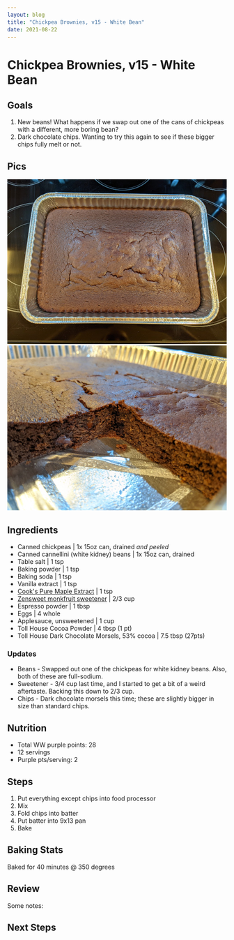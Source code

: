 ```yaml
---
layout: blog
title: "Chickpea Brownies, v15 - White Bean"
date: 2021-08-22
---
```


# Chickpea Brownies, v15 - White Bean
## Goals
1. New beans! What happens if we swap out one of the cans of chickpeas with a different, more boring bean? 
2. Dark chocolate chips. Wanting to try this again to see if these  bigger chips fully melt or not.

## Pics
![top](/assets/recipes/chickpea-15-top.jpg)
![closeup](/assets/recipes/chickpea-15-close.jpg)

## Ingredients

- Canned chickpeas | 1x 15oz can, drained _and peeled_
- Canned cannellini (white kidney) beans | 1x 15oz can, drained
- Table salt | 1 tsp
- Baking powder | 1 tsp
- Baking soda | 1 tsp
- Vanilla extract | 1 tsp
- [Cook's Pure Maple Extract](https://amzn.to/2LiRs8L) | 1 tsp
- [Zensweet monkfruit sweetener](https://amzn.to/3f3s8j2) | 2/3 cup
- Espresso powder | 1 tbsp
- Eggs | 4 whole
- Applesauce, unsweetened | 1 cup
- Toll House Cocoa Powder | 4 tbsp (1 pt)
- Toll House Dark Chocolate Morsels, 53% cocoa | 7.5 tbsp (27pts)

### Updates
- Beans - Swapped out one of the chickpeas for white kidney beans. Also, both of these are full-sodium.
- Sweetener - 3/4 cup last time, and I started to get a bit of a weird aftertaste. Backing this down to 2/3 cup.
- Chips - Dark chocolate morsels this time; these are slightly bigger in size than standard chips.

## Nutrition
- Total WW purple points: 28
- 12 servings
- Purple pts/serving: 2

## Steps
1. Put everything except chips into food processor
2. Mix
3. Fold chips into batter
4. Put batter into 9x13 pan
5. Bake

## Baking Stats
Baked for 40 minutes @ 350 degrees

## Review

Some notes:

## Next Steps

